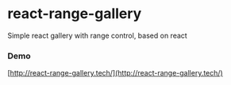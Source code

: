 # react-range-gallery
Simple react gallery with range control, based on react

### Demo
[http://react-range-gallery.tech/](http://react-range-gallery.tech/)